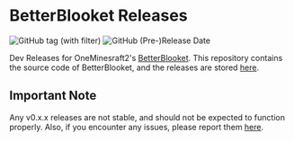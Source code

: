 # BetterBlooket Releases
![GitHub tag (with filter)](https://img.shields.io/github/v/tag/SorkoPiko/BetterBlooket-Releases?label=latest%20release&color=%23018f01)
![GitHub (Pre-)Release Date](https://img.shields.io/github/release-date-pre/sorkopiko/betterblooket-releases?label=released&color=blue)

Dev Releases for OneMinesraft2's [BetterBlooket](https://github.com/Minesraft2/BetterBlooket).
This repository contains the source code of BetterBlooket, and the releases are stored [here](https://github.com/SorkoPiko/BetterBlooket-Releases/releases).
## Important Note
Any v0.x.x releases are not stable, and should not be expected to function properly.
Also, if you encounter any issues, please report them [here](https://github.com/Minesraft2/BetterBlooket/issues).
